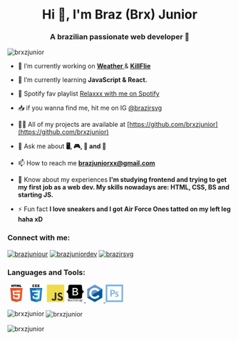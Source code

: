 <h1 align="center">Hi 👋, I'm Braz (Brx) Junior</h1>
<h3 align="center">A brazilian passionate web developer 🤗</h3>

<p align="left"> <img src="https://komarev.com/ghpvc/?username=brxzjunior&label=Profile%20views&color=0e75b6&style=flat" alt="brxzjunior" /> </p>

- 🔭 I’m currently working on **<a href="https://wea-ther.netlify.app" target="_blank"> Weather </a>**  & **<a href="https://killflie.netlify.app" target="_blank"> KillFlie </a>**

- 🌱 I’m currently learning **JavaScript & React.**

- 🎵 Spotify fav playlist [Relaxxx with me on Spotify](https://open.spotify.com/playlist/1c2KgtC6gyccAwEyqmEjeU)

- 📥 if you wanna find me, hit me on IG [@brazjrsvg](https://www.instagram.com/brazjrsvg)

- 👨‍💻 All of my projects are available at [https://github.com/brxzjunior](https://github.com/brxzjunior)

- 💬 Ask me about **🖥️, 🎮, 👟 and 🎵**

- 📫 How to reach me **brazjuniorxx@gmail.com**

- 📄 Know about my experiences **I'm studying frontend and trying to get my first job as a web dev. My skills nowadays are: HTML, CSS, BS and starting JS.**

- ⚡ Fun fact **I love sneakers and I got Air Force Ones tatted on my left leg haha xD**

<h3 align="left">Connect with me:</h3>
<p align="left">
<a href="https://twitter.com/brazjuniour" target="_blank"><img align="center" src="https://raw.githubusercontent.com/rahuldkjain/github-profile-readme-generator/master/src/images/icons/Social/twitter.svg" alt="brazjuniour" height="30" width="40" /></a>
<a href="https://linkedin.com/in/brazjuniordev" target="_blank"><img align="center" src="https://raw.githubusercontent.com/rahuldkjain/github-profile-readme-generator/master/src/images/icons/Social/linked-in-alt.svg" alt="brazjuniordev" height="30" width="40" /></a>
<a href="https://instagram.com/brazjrsvg" target="blank"><img align="center" src="https://raw.githubusercontent.com/rahuldkjain/github-profile-readme-generator/master/src/images/icons/Social/instagram.svg" alt="brazjrsvg" height="30" width="40" /></a>
</p>

<h3 align="left">Languages and Tools:</h3>
<p align="left"> <img src="https://raw.githubusercontent.com/devicons/devicon/master/icons/html5/html5-original-wordmark.svg" alt="html5" width="40" height="40"/> <img src="https://raw.githubusercontent.com/devicons/devicon/master/icons/css3/css3-original-wordmark.svg" alt="css3" width="40" height="40"/> <img src="https://raw.githubusercontent.com/devicons/devicon/master/icons/javascript/javascript-original.svg" alt="javascript" width="40" height="40"/> <a href="https://getbootstrap.com" target="_blank" rel="noreferrer"> <img src="https://raw.githubusercontent.com/devicons/devicon/master/icons/bootstrap/bootstrap-plain-wordmark.svg" alt="bootstrap" width="40" height="40"/> </a> <a href="https://www.cprogramming.com/" target="_blank" rel="noreferrer"> <img src="https://raw.githubusercontent.com/devicons/devicon/master/icons/c/c-original.svg" alt="c" width="40" height="40"/> </a> <a href="https://www.w3schools.com/css/" target="_blank" rel="noreferrer">  </a> <a href="https://www.w3.org/html/" target="_blank" rel="noreferrer">  </a> <a href="https://developer.mozilla.org/en-US/docs/Web/JavaScript" target="_blank" rel="noreferrer">  </a> <a href="https://www.photoshop.com/en" target="_blank" rel="noreferrer"> <img src="https://raw.githubusercontent.com/devicons/devicon/master/icons/photoshop/photoshop-line.svg" alt="photoshop" width="40" height="40"/> </a> </p>

<p><img align="left" src="https://github-readme-stats.vercel.app/api/top-langs?username=brxzjunior&show_icons=true&locale=en&layout=compact" alt="brxzjunior" /></p>

<p>&nbsp;<img align="center" src="https://github-readme-stats.vercel.app/api?username=brxzjunior&show_icons=true&locale=en" alt="brxzjunior" /></p>

<p><img align="center" src="https://github-readme-streak-stats.herokuapp.com/?user=brxzjunior&" alt="brxzjunior" /></p>
